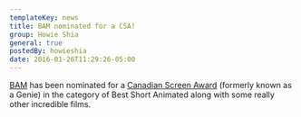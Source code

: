 ```yaml
---
templateKey: news
title: BAM nominated for a CSA!
group: Howie Shia
general: true
postedBy: howieshia
date: 2016-01-26T11:29:26-05:00
---
```

[BAM](https://www.nfb.ca/film/bam/clip/bam_teaser) has been nominated for a [Canadian Screen Award](https://www.academy.ca/getmedia/524bc168-b4d8-4b6e-b0c8-0e52b8a15647/CdnScreen16_NomineeList_TSD_-Jan2016.aspx) (formerly known as a Genie) in the category of Best Short Animated along with some really other incredible films.